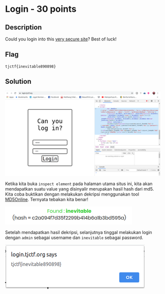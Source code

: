 # Login - 30 points
## Description
Could you login into this [very secure site](http://login.tjctf.org/)? Best of luck!
## Flag
```
tjctf{inevitable890898}
```
## Solution
![](idx.png)

Ketika kita buka `inspect element` pada halaman utama situs ini, kita akan mendapatkan suatu value yang disinyalir merupakan hasil hash dari md5. Kita coba buktikan dengan melakukan dekripsi menggunakan tool [MD5Online](https://www.md5online.org/md5-decrypt.html). Ternyata tebakan kita benar!

![](hashmd5.png)

Setelah mendapatkan hasil dekripsi, selanjutnya tinggal melakukan login dengan `admin` sebagai username dan `inevitable` sebagai password.

![](furagu.png)
